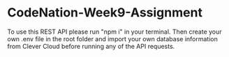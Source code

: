 # CodeNation-Week9-Assignment

To use this REST API please run "npm i" in your terminal. Then create your own .env file in the root folder and import your own database information from Clever Cloud before running any of the API requests.